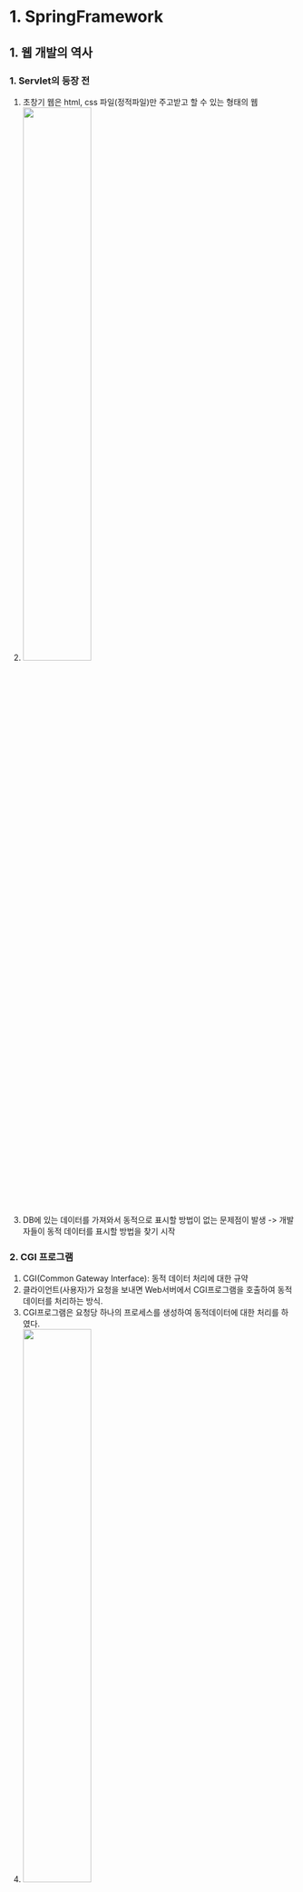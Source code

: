 # 1. SpringFramework
## 1. 웹 개발의 역사
### 1. Servlet의 등장 전
1. 초창기 웹은 html, css 파일(정적파일)만 주고받고 할 수 있는 형태의 웹
2. <img src="images/초창기 웹.jpg" width="50%" height="50%">
3. DB에 있는 데이터를 가져와서 동적으로 표시할 방법이 없는 문제점이 발생 -> 개발자들이 동적 데이터를 표시할 방법을 찾기 시작

### 2. CGI 프로그램
1. CGI(Common Gateway Interface): 동적 데이터 처리에 대한 규약
2. 클라이언트(사용자)가 요청을 보내면 Web서버에서 CGI프로그램을 호출하여 동적 데이터를 처리하는 방식.
3. CGI프로그램은 요청당 하나의 프로세스를 생성하여 동적데이터에 대한 처리를 하였다.
4. <img src="images/CGI프로그램.jpg" width="50%" height="50%">
5. 대형 사이트들이 등장하면서 다수의 사용자에 대한 처리에서 문제가 발생했다.
6. CGI 프로그램이 프로세스 기반이었기 때문에 한 사용자의 요청이 끝나기 전에는 다른 사용자의 요청에 대한 처리를 시작할 수 없었다.
7. <img src="images/CGI프로그램의 문제점.jpg" width="50%" height="50%">
8. 다수의 사용자가 요청을 보냈을 때 마지막에 요청을 보낸 사용자는 앞의 요청들이 모두 끝날때까지 대기해야하는 문제와 요청당 프로세스를 하나씩 생성하면서 메모리부족과 CPU점유율 증가로 인한 서버PC 중단현상이 빈번하게 발생했다.

### 3. Servlet
1. 위 CGI프로그램의 문제점들을 해결하기 위해 고안된 방식. 요청 당 하나의 프로세스를 생성하지 않고 스레드를 생성해서 멀티 스레드 방식의 병렬처리를 통한 다수의 요청을 처리하도록 구현.
2. Servlet은 자바 코드로 html 태그들을 생성할 수 있다.
3. <img src="images/Servlet.jpg" width="50%" height="50%">
4. <img src="images/Servlet의스레드.jpg" width="50%" height="50%">
5. 스레드 기반의 비동기 처리방식이기 때문에 먼저 들어온 요청이 먼저 끝날수도 있고 나중에 들어온 요청이 먼저 끝날 수도 있는 시스템.
6. Servlet의 문제점은 Java코드로 html을 구성하는 게 매우 복잡하고 어려웠다는 점이다.

### 4. JSP(Java Server Page) - Model 1 방식
1. Java 코드로 html을 구성하는 게 비효율적이기 때문에 JSP는 html 웹 문서를 구성하고 그 안에서 Java 코드를 사용할 수 있는 방식.
2. JSP 한 파일에 자바 + Html + Css + JavaScript 소스코드가 모두 존재.
3. JSP는 화면단 소스와 비즈니스 로직(자바에서 처리할 내용)들이 한 파일에 작성되었다.
4. <img src="images/모델1방식.jpg" width="50%" height="50%">
5. 모든 소스코드가 JPS에 몰려있다 보니 소스코드가 어지럽고 더러운 문제가 발생했고 소스코드를 분석하기도 쉽지 않았다.

### 5. Model 2 방식(JSP/Servlet 방식)
1. Model1 방식의 소스코드 분석의 문제가 발생하면서 화면단과 비즈니스 로직을 분리하는 Model2 방식으로 발전이 이뤄졌다.
2. 화면단 소스 코드는 JSP가 비즈니스 로직은 Servlet이 처리하는 형태의 방식
3. 현재 제일 많이 사용되는 MVC(Model View Controller)방식의 시초.
4. <img src="images/모델2방식.jpg" width="50%" height="50%">

### 6. MVC(Model View Controller) 패턴
1. 모델2 방식이 좀 더 구체화 되면서 발전된 형태의 디자인 패턴
2. 모델2 방식에서는 PageController(Servlet)가 하나만 존재하는 형태에서 MVC패턴에서는 기능별 Controller(일반 Servlet이 아닌 Http프로토콜(규약) HttpServlet(Spring에서 제공해주는)을 상속받아서)를 생성
3. Model(DB 접근 객체: DAO, Repository, 비즈니스 로직: Service, Service를 상속받은 ServiceImpl, 테이블 매핑 객체: VO, DTO, Entity), View(JSP, Html, ...), Controller(Controller(Serlvet을 상속받은))
4. <img src="images/MVC패턴.jpg" width="50%" height="50%">

## 2. WEB/WAS
### 1. WEB 서버
1. 클라이언트(사용자)의 요청을 가장 먼저 받아주는 서버
2. 요청을 WEB 서버에서 처리할 것인지 아니면 WAS로 전달할 것인지 판단하여 처리. 사용자 요청이 단순 정적파일 요청이라면 WEB 서버에서 바로 사용자에게 정적파일(Html, Css, jpg, png, js, ...)을 보내준다.
3. 컴파일이나 DB에 데이터를 가져오는 로직등 비즈니스 로직이 필요한 경우 사용자 요청을 WAS로 전달. WAS에서 처리된 결과가 WEB 서버로 오고 WEB 서버는 사용자에게 그 결과를 전달해주는 형태.
4. WEB 서버는 기본적으로 80포트를 사용하게 되어있는 데 설정파일에서 변경가능.
5. 많이 사용되는 WEB의 종류는 Apache, IIS, nginx, WebtoB, ... 등이 있다.
### 2. WAS(Web Application Server)
1. 실제로 웹 어플리케이션을 실행하는 서버.
2. 템플릿엔진(JSTL, Thyleaf, ...)이 필요한 경우나 비즈니스 로직인 Java 클래스의 메소드, SQL 쿼리 실행까지 모두 WAS가 담당
3. 사용자 요청이 WAS로 전달되면 Servlet 컨테이너에서 Servlet을 생성해서 요청을 처리.
4. WAS는 기본적으로 8080포트로 동작하며 설정파일에서 변경가능하다.
5. 많이 사용되는 WAS는 tomcat, Web Logic, Jetty, Jeus, ... 등이 있다.
6. <img src="images/WEB_WAS.jpg" width="50%" height="50%">

## 3. SpringFramework
### 1. SpringFramework란
1. Framework는 뼈대, 골결이라는 뜻을 가지고 있다.
2. SpringFramework는 웹 개발의 뼈대나 골격을 제공하는 역할
3. SpringFramework 등장 전에는 여러명 개발자들이 각자의 스타일대로 개발 진행 -> 특정 한 명의 개발자가 빠지게 됐을 때 유지보수하거나 소스코드의 수정에서 매우 어려움을 겪었다.
4. 각자 스타일대로 개발을 진행하다 보니까 소스코드 통합하는 부분에서도 시간이 많이 소요됐다.
5. <img src="images/Spring등장전.jpg" width="50%" height="50%">
6. SpringFramework은 이러한 문제점을 해결하기 위해서 획일화된 웹 개발 뼈대를 제공하는 역할
7. <img src="images/Spring장점.jpg" width="50%" height="50%">
### 2. SpringFramework의 장점
1. 빠른 구현 시간: 제공되는 같은 모양의 틀로 소스코드를 찍어낼 수 있기 때문에 구현시간이 매우 빠르다.
2. 유지보수의 용이성: 다른 파트를 개발한 개발자와 동일한 틀을 사용했기 때문에 개발 참여한 개발자는 누구든지 다른 개발자들의 소스코드를 쉽게 수정할 수 있다.
3. 개발자 능력의 획일화와 인건비 감소: 같은 틀로 개발하기 때문에 개발자들의 능력의 편차를 줄일 수 있고 신입개발자라도 개발에 참여하여 소스코드를 구현할 수 있다.
4. 라이브러리 관리: pom.xml을 통한 라이브러리 관리가 이뤄지기 때문에 라이브러리를 직접 다운받아 참조시킬 일이 없어지고 관리하기도 훨씬 수월하다.
### 3. SpringFramework의 특징
1. 의존성 관리
    - 의존성 주입(DI: Dependency Injection): 객체타입의 변수에 의존성 검색(DL)을 통해 찾은 객체를 넣어주는 작업. 
    - 의존성 검색(DL: Dependency Lookup): 자동으로 객체를 찾아주는 기능. 클래스들간의 의존성이 존재할 때 의존성에 알맞는 객체를 찾아주는 작업.
2. IOC 또는 IOC컨테이너(Inverse Of Controll: 제어의 역전): 기존 개발자들이 해오던 작업들을 SpringFramework에서 대신 해주는 것. 설정파일이나 어노테이션으로 지정된 클래스의 객체를 Spring에서 자동생성.
3. AOP(Aspect Oriented Programming: 관점 지향 프로그래밍): 로그찍기 같은 공통기능들은 설정파일로 처리. 로그찍기, 예외처리, 트랜잭션과 같은 모든 메소드에서 공통으로 실행되는 기능들은 공통(횡단)관심으로 묶어서 처리. 개발자들은 실제 비즈니스로직만 집중.
### 4. 의존성, 결합도, 응집도
1. 의존성(Dependency): 한 모듈이 다른 모듈의 결과에 영향을 줄 수 있는 관계. A클래스에 멤버변수로 B클래스를 만들어서 사용하면 B의 내용이 수정되면 A도 영향을 받기 때문에 A가 B에 의존되어 있다라고 한다. 의존관계의 객체를 변수에 할당받는 것을 의존성 주입이라고 한다.
2. 모듈(객체, 라이브러리)의 독립성을 측정할 때 사용하는 내용이 결합도, 응집도
3. 결합도: 의존성과 관련된 개념. 의존성이 많아지면 많아질수록 결합도가 높아진다.
4. 응집도: 기능과 관련된 개념. 하나의 모듈에 모듈과 관련된 기능을 얼마나 잘 모아놨는 지에 대한 척도. User클래스를 만들어서 회원가입, 로그인, 회원정보 수정 등 기능을 잘 모아놓으면 응집도가 높아지고 User1, User2, User3 클래스로 분리해서 User1에는 로그인을 User2 회원가입을 User3에는 회원정보 수정을 분리하게 되면 응집도가 낮아진다.
5. 모듈의 독립성이 높을수록 좋은 프로그램이라고 하게 되는데 독립성이 높은 프로그램은 결합도가 낮고 응집도가 높은 프로그램이다.
6. 응집도는 오롯이 개발자의 판단에 의해 기능을 잘 뭉쳐야 되지만 결합도는 Interface를 통한 다형성으로 해결하던지 아니면 의존성을 낮추는 방식으로 해결할 수 있다.
### 5. IOC 컨테이너
1. IOC(Inverse Of Control: 제어의 역전): 기존에 개발자이 직접 수행하던 객체 생성 및 의존성 주입 등을 스프링 컨테이너 담당하여 처리.
2. factory 디자인 패턴: 필요한 모듈(객체 등)을 미리 factory안에 생성해놓은 뒤 알맞은 모듈을 꺼내서 사용하는 형식의 디자인 패턴. 스프링에는 다양한 factory 디자인 패턴이 적용되어 있다.
3. bean 객체들은 모두 스프링 컨테이너라는 factory에 미리 생성되어 있다.
### 6. 스프링 XML 설정 파일
1. beans 루트 엘리먼트: 원격 저장소에 저장되어 있는 설정파일을 들을 참조하여 bean의 생명주기관리(언제 생성되고 언제 삭제되는지), bean외의 다른 엘리먼트들 사용가능하도록 설정파일 추가. 항상 스프링 XML 설정파일은 beans 루트 엘리먼트로 시작. 
2. import 엘리먼트: 스프링 설정 파일에서 외부의 다른 설정 파일을 참조할 사용. 모든 설정을 스프링 설정 파일에 작성하면 스프링 설정파일이 너무 길어지고 복잡해지는 문제가 있어서 외부 설정 파일로 분리하고 참조하여 사용하는 방식이 주로 사용되고 있다. 주로 database connection, transaction 등과 같은 설정들은 외부 파일로 관리하고 스프링 설정 파일에서는 참조하여 사용한다.
```
<!--database connection-->
<import resource="context-database.xml">
<!--transaction-->
<import resource="context-transaction.xml">
```
3. bean 엘리먼트: 스프링 컨테이너가 자동으로 객체를 생성하고 생명주기를 관리해야할 클래스들을 등록할 때 사용하는 엘리먼트. 주로 라이브러리들의 클래스를 등록한다. 개발자가 직접 작성한 클래스들은 어노테이션으로도 객체를 생성할 수 있지만 라이브러리로 참조한 클래스들에는 어노테이션을 추가할 수가 없기 때문에 필요한 라이브러리 클래스들은 bean 엘리먼트로 등록한다.
4. bean 엘리먼트의 속성
    - init-method: bean 엘리먼트로 등록된 클래스가 스프링 컨테이너에 의해서 자동으로 객체가 생성될 때 호출될 메소드를 지정할 수 있는 속성. bean 엘리먼트로 등록된 클래스 중 초기화가 필요한 클래스들은 init-method로 초기화를 진행한다.
    - destroy-method: 스프링 컨테이너에 의해서 객체가 삭제되기 전에 수행할 내용을 메소드로 작성 후 매핑.
    - lazy-init: 객체의 생성 시점을 지정. true나 false로 지정. 기본 값을 false로 지정되어 스프링 컨테이너가 구동되면서 바로 객체 생성. true 지정 시 사용자가 그 객체를 요청했을 때 객체를 생성
    - scope: 객체 생성 방식 지정. 기본적으로 singlton 형태(객체를 하나만 생성하여 공유)로 객체를 생성하여 하나의 객체를 공유하는 방식. singleton, prototype으로 속성 값을 지정할 수 있고 singleton이 기본 값, prototype으로 지정 시 요청 때마다 객체를 생성
### 7. 의존성 주입
1. IOC의 세 가지 방식
    - DL(Dependency Lookup: 의존성 검색)과 DI(Dependency Injection: 의존성 주입), 자동 객체 생성은 스프링에서 제공하는 IOC의 세 가지 방식.
    - DL은 사용할 변수에 알맞은 객체를 검색하는 기능
    - DI는 해당 변수에 검색된 알맞은 객체를 대입하는 기능
    - 자동 객체 생성은 컨테이너가 설정파일에 등록되거나 어노테이션이 달린 클래스의 객체를 생성하는 기능
    - 항상 DL과 DI가 함께 일어나지는 않는다. DI는 좀 더 다양한 방식을 가지고 있다.
2. DI의 세 가지 방식
    - 생성자 함수를 이용한 의존성 주입
        - bean 엘리먼트 사이에 constructor-arg 엘리먼트로 생성자에 전달할 파라미터를 지정할 수 있다. value속성으로 일반 리터럴을 넣을 수도 있고 아니면 ref 속성으로 bean 객체를 참조하여 넣을 수도 있다.
        ```
        <bean id="hCar" class=".....HyundaiCar">
            <constructor-arg ref="carAudio">
            <constructor-arg value="red">
        </bean>
        <bean id="carAudio" class=".....CarAudio">
        </bean>
        ```
        - <img src="images/constructor-arg.jpg" width="50%" height="50%">
    - setter 메소드를 이용한 의존성 주입
        - 의존성에 해당하는 setter 메소드가 미리 클래스안에 정의되어 있어야 한다.
        - bean 엘리먼트 안에 property 엘리먼트를 정의하여 세터함수를 호출
        ```
        <bean id="hCar" class=".....HyundaiCar">
            <property name="필드 변수명(carAudio)" ref or value="참조할 bean 객체의 id or 값">
        </bean>

        <bean id="sonyCarAudio" class=".....SonyCarAudio"/>
        ```
    - 필드 주입을 이용한 의존성
        - @Autowired라는 어노테이션의 기능을 이용해서 생성된 bean 객체를 멤버 변수에 직접 주입하는 것.
        ```
        //CarAudio의 형태의 생성된 객체가 factory에 있는지 검사하여 찾으면 주입 없으면 에러 발생
        @Autowired
        CarAudio carAudio;
        ```
3. 어노테이션을 이용한 객체 생성
    - 어노테이션이란 사전적의미로는 주석이라는 뜻. 기능을 가직도 있는 주석. 코드 사이사이에 사용하며 특별한 의미나 특별한 기능을 수행해주는 주석.
    - 프로그램에게 추가적 정보를 제공해주는 메타 데이터. 메타 데이터는 데이터들을 처리하기 위한 정보.
    - namespace 탭에서 context 추가. context에는 component-scan이라는 기능이 존재. 이 기능을 이용하면 특정 패키지에 있는 클래스 안에서 @Component 어노테이션을 찾아서 객체를 자동 생성.
    - @Component 어노테이션은 최상의 어노테이션이고 상속받은 @Controller(Servlet 기능을 추가한 어노테이션), @Service(업무로직 관련 기능 추가한 어노테이션), @Repository(DB연동 관련 기능 추가한 어노테이션) 등이 존재한다.
    - 위 세개의 어노테이션도 @Component를 상속받았기 때문에 component-scan에 의해 자동 객체 생성이 일어난다.
    ```
    <context:component-scan base-package="컴포넌트 스캔할 패키지명">
    ```
4. 어노테이션을 이용한 DL, DI
    - 어노테이션을 통해서 변수에 알맞은 객체를 검색하고 주입하는 기능을 한 번에 처리할 수 있다.
    - @Autowired: 선언된 멤버 변수의 형태가 같은 객체를 찾아서(DL) 주입함(DI).
    ```
    @Autowired // CarAudio 형태의 객체가 컨테이너에 생성되어 있는지 검색하여 주입
    CarAudio carAudio;
    ```
    - 동일한 형태의 객체가 두 개이상 컨테이너에 생성되어 있으면 에러가 발생
    - @Qualifier("id"): 지정된 아이디로 객체를 찾아서 주입. 항상 @Autowired와 함께 사용
    ```
    @Autowired
    @Qualifier("sonyCarAudio")
    CarAudio carAudio;
    ```
    - @Resource(name="id"): @Autowired + @Qulifier의 기능을 가지는 어노테이션. 같은 형태이면서 지정된 id로 된 객체를 찾아서 주입.
    ```
    @Resource(name = "sonyCarAudio")
    CarAudio carAudio;
    ```
5. XML과 어노테이션을 함께 사용하여 DL, DI 구현
    - 사용자 정의 클래스들은 대부분 어노테이션으로 등록하여 객체 자동 생성 및 의존성 주입을 하게되고 라이브러리에 포함된 클래스들은 개발자가 어노테이션을 추가할 수 없어서 bean 객체로 등록하여 사용한다.
### 8. AOP(Aspect Oriented Programming: 관점 지향 프로그래밍)
1. DI, DL, IOC가 결합도과 관련된 기능이라면 AOP는 응집도와 관련된 기능
2. AOP를 설정하게 되면 모듈이나 컴포넌트에서 필요한 기능만 남길 수가 있어서 프로그램의 응집도가 증가한다.
3. AOP는 모듈이나 컴포넌트에서 반복적으로 실행되는 로그, 트랜잭션, 예외처리등을 스프링 설정으로 처리하는 것을 말한다.
4. 공통적으로 실행되는 기능들은 스프링 설정 파일에 등록하게 되고 실행되는 위치나 시점을 지정할 수 있다.
5. <img src="images/AOP.jpg" width="50%" height="50%">
### 9. 비즈니스 컴포넌트 생성
1. MVC 패턴(Model-View-Controller)
    - Model(비즈니스 컴포넌트): 보편적으로 Service 인터페이스, Service 인터페이스를 구현한 ServiceImpl, DB에 직접 접근하는 DAO. 모든 프로젝트가 위 구성과 동일하진 않다.
    - View(화면): SpringFramework에서는 JSP 화면단을 담당하고 템플릿엔진은 jstl을 사용. SpringBoot에서는 html(템플릿 엔진 thymeleaf, mustache, ...), react, vue 등 다양하는 화면단 기술이 존재한다.
    - Controller(서블릿): View와 Model을 연결해주고 사용자 요청을 처리하는 클래스. 사용자 요청을 받아서 요청에 대한 응답을 다시 리턴한다.